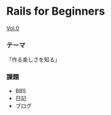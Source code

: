 Rails for Beginners
====

<a href="http://atnd.org/events/28948" target="_blank">Vol.0</a>

### テーマ

「作る楽しさを知る」

### 課題

* BBS
* 日記
* ブログ
